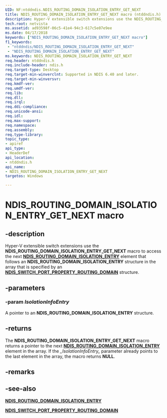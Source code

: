 ```yaml
---
UID: NF:ntddndis.NDIS_ROUTING_DOMAIN_ISOLATION_ENTRY_GET_NEXT
title: NDIS_ROUTING_DOMAIN_ISOLATION_ENTRY_GET_NEXT macro (ntddndis.h)
description: Hyper-V extensible switch extensions use the NDIS_ROUTING_DOMAIN_ISOLATION_ENTRY_GET_NEXT macro to access the next NDIS_ROUTING_DOMAIN_ISOLATION_ENTRY element that follows an NDIS_ROUTING_DOMAIN_ISOLATION_ENTRY structure in the array that is specified by an NDIS_SWITCH_PORT_PROPERTY_ROUTING_DOMAIN structure.
tech.root: netvista
ms.assetid: ad93598f-06c5-41e4-94c3-617c5e07e9ee
ms.date: 04/17/2018
keywords: ["NDIS_ROUTING_DOMAIN_ISOLATION_ENTRY_GET_NEXT macro"]
f1_keywords:
 - "ntddndis/NDIS_ROUTING_DOMAIN_ISOLATION_ENTRY_GET_NEXT"
 - "NDIS_ROUTING_DOMAIN_ISOLATION_ENTRY_GET_NEXT"
ms.keywords: NDIS_ROUTING_DOMAIN_ISOLATION_ENTRY_GET_NEXT
req.header: ntddndis.h
req.include-header: ndis.h
req.target-type: Desktop
req.target-min-winverclnt: Supported in NDIS 6.40 and later.
req.target-min-winversvr:
req.kmdf-ver:
req.umdf-ver:
req.lib:
req.dll:
req.irql: 
req.ddi-compliance:
req.unicode-ansi:
req.idl:
req.max-support:
req.namespace:
req.assembly:
req.type-library: 
topic_type: 
- apiref
api_type: 
- HeaderDef
api_location: 
- ntddndis.h
api_name: 
- NDIS_ROUTING_DOMAIN_ISOLATION_ENTRY_GET_NEXT
targetos: Windows

---
```


# NDIS_ROUTING_DOMAIN_ISOLATION_ENTRY_GET_NEXT macro


## -description

Hyper-V extensible switch extensions use the **NDIS_ROUTING_DOMAIN_ISOLATION_ENTRY_GET_NEXT** macro to access the next [**NDIS_ROUTING_DOMAIN_ISOLATION_ENTRY**](ns-ntddndis-_ndis_routing_domain_isolation_entry.md) element that follows an **NDIS_ROUTING_DOMAIN_ISOLATION_ENTRY** structure in the array that is specified by an [**NDIS_SWITCH_PORT_PROPERTY_ROUTING_DOMAIN**](ns-ntddndis-_ndis_switch_port_property_routing_domain.md) structure.

## -parameters

### -param _IsolationInfoEntry_

A pointer to an **NDIS_ROUTING_DOMAIN_ISOLATION_ENTRY** structure.

## -returns

The **NDIS_ROUTING_DOMAIN_ISOLATION_ENTRY_GET_NEXT** macro returns a pointer to the next [**NDIS_ROUTING_DOMAIN_ISOLATION_ENTRY**](ns-ntddndis-_ndis_routing_domain_isolation_entry.md) element in the array. If the *\_IsolationInfoEntry\_* parameter already points to the last element in the array, the macro returns **NULL**.

## -remarks

## -see-also

[**NDIS_ROUTING_DOMAIN_ISOLATION_ENTRY**](ns-ntddndis-_ndis_routing_domain_isolation_entry.md)

[**NDIS_SWITCH_PORT_PROPERTY_ROUTING_DOMAIN**](ns-ntddndis-_ndis_switch_port_property_routing_domain.md)
